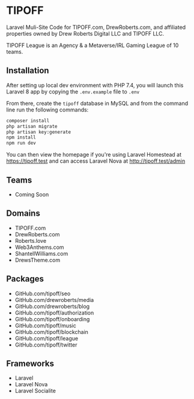 # TIPOFF
Laravel Muli-Site Code for TIPOFF.com, DrewRoberts.com, and affiliated properties owned by Drew Roberts Digital LLC and TIPOFF LLC.

TIPOFF League is an Agency & a Metaverse/IRL Gaming League of 10 teams.

## Installation
After setting up local dev environment with PHP 7.4, you will launch this Laravel 8 app by copying the ``.env.example`` file to ``.env``

From there, create the ``tipoff`` database in MySQL and from the command line run the following commands:

```bash
composer install
php artisan migrate
php artisan key:generate
npm install
npm run dev
```

You can then view the homepage if you're using Laravel Homestead at https://tipoff.test and can access Laravel Nova at http://tipoff.test/admin


## Teams
- Coming Soon

## Domains
- TIPOFF.com
- DrewRoberts.com
- Roberts.love
- Web3Anthems.com
- ShantellWilliams.com
- DrewsTheme.com

## Packages
- GitHub.com/tipoff/seo
- GitHub.com/drewroberts/media
- GitHub.com/drewroberts/blog
- GitHub.com/tipoff/authorization
- GitHub.com/tipoff/onboarding
- GitHub.com/tipoff/music
- GitHub.com/tipoff/blockchain 
- GitHub.com/tipoff/league 
- GitHub.com/tipoff/twitter 

## Frameworks
- Laravel
- Laravel Nova
- Laravel Socialite

